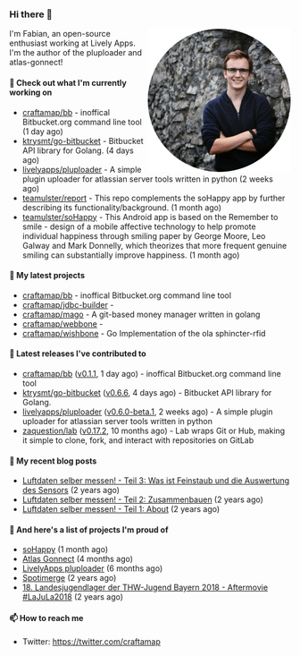 ### Hi there 👋

<img src="https://raw.githubusercontent.com/craftamap/craftamap/master/assets/profile_picture.png" align="right" width="256"/>

I'm Fabian, an open-source enthusiast working at Lively Apps. I'm the author of the pluploader and atlas-gonnect!

#### 👷 Check out what I'm currently working on

- [craftamap/bb](https://github.com/craftamap/bb) - inoffical Bitbucket.org command line tool (1 day ago)
- [ktrysmt/go-bitbucket](https://github.com/ktrysmt/go-bitbucket) - Bitbucket API library for Golang. (4 days ago)
- [livelyapps/pluploader](https://github.com/livelyapps/pluploader) - A simple plugin uploader for atlassian server tools written in python (2 weeks ago)
- [teamulster/report](https://github.com/teamulster/report) - This repo complements the soHappy app by further describing its functionality/background. (1 month ago)
- [teamulster/soHappy](https://github.com/teamulster/soHappy) - This Android app is based on the Remember to smile - design of a mobile affective technology to help promote individual happiness through smiling paper by George Moore, Leo Galway and Mark Donnelly, which theorizes that more frequent genuine smiling can substantially improve happiness. (1 month ago)

#### 🌱 My latest projects

- [craftamap/bb](https://github.com/craftamap/bb) - inoffical Bitbucket.org command line tool
- [craftamap/jdbc-builder](https://github.com/craftamap/jdbc-builder) - 
- [craftamap/mago](https://github.com/craftamap/mago) - A git-based money manager written in golang
- [craftamap/webbone](https://github.com/craftamap/webbone) - 
- [craftamap/wishbone](https://github.com/craftamap/wishbone) - Go Implementation of the ola sphincter-rfid

#### 🔭 Latest releases I've contributed to

- [craftamap/bb](https://github.com/craftamap/bb) ([v0.1.1](https://github.com/craftamap/bb/releases/tag/v0.1.1), 1 day ago) - inoffical Bitbucket.org command line tool
- [ktrysmt/go-bitbucket](https://github.com/ktrysmt/go-bitbucket) ([v0.6.6](https://github.com/ktrysmt/go-bitbucket/releases/tag/v0.6.6), 4 days ago) - Bitbucket API library for Golang.
- [livelyapps/pluploader](https://github.com/livelyapps/pluploader) ([v0.6.0-beta.1](https://github.com/livelyapps/pluploader/releases/tag/v0.6.0-beta.1), 2 weeks ago) - A simple plugin uploader for atlassian server tools written in python
- [zaquestion/lab](https://github.com/zaquestion/lab) ([v0.17.2](https://github.com/zaquestion/lab/releases/tag/v0.17.2), 10 months ago) - Lab wraps Git or Hub, making it simple to clone, fork, and interact with repositories on GitLab

#### 📜 My recent blog posts


- [Luftdaten selber messen! - Teil 3: Was ist Feinstaub und die Auswertung des Sensors](https://dev.siegelfabian.de/posts/2018/02/luftdaten3/) (2 years ago)
- [Luftdaten selber messen! - Teil 2: Zusammenbauen](https://dev.siegelfabian.de/posts/2018/02/luftdaten2/) (2 years ago)
- [Luftdaten selber messen! - Teil 1: About](https://dev.siegelfabian.de/posts/2018/02/luftdaten1/) (2 years ago)

#### 🦚 And here's a list of projects I'm proud of

- [soHappy](https://dev.siegelfabian.de/projects/2020/sohappy/) (1 month ago)
- [Atlas Gonnect](https://dev.siegelfabian.de/projects/2020/atlas-gonnect/) (4 months ago)
- [LivelyApps pluploader](https://dev.siegelfabian.de/projects/2020/pluploader/) (6 months ago)
- [Spotimerge](https://dev.siegelfabian.de/projects/2019/spotimerge/) (2 years ago)
- [18. Landesjugendlager der THW-Jugend Bayern 2018 - Aftermovie #LaJuLa2018](https://dev.siegelfabian.de/projects/2018/lajula/) (2 years ago)

#### 📫 How to reach me

- Twitter: https://twitter.com/craftamap

